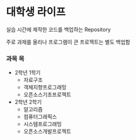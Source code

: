 # 대학생 라이프
실습 시간에 제작한 코드를 백업하는 Repository

주로 과제를 올리나 프로그램이 큰 프로젝트는 별도 백업함

### 과목 목
* 2학년 1학기
    * 자료구조
    * 객체지향프로그래밍
    * 오픈소스기초프로젝트
* 2학년 2학기
    * 알고리즘
    * 컴퓨터그래픽스
    * 시스템프로그래밍
    * 오픈소스개발프로젝트
